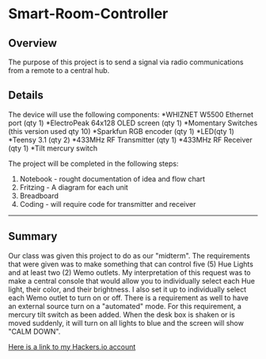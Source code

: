 # Smart-Room-Controller

## Overview

The purpose of this project is to send a signal via radio communications from a remote to a central hub.

## Details

The device will use the following components:
*WHIZNET W5500 Ethernet port (qty 1)
*ElectroPeak 64x128 OLED screen (qty 1)
*Momentary Switches (this version used qty 10)
*Sparkfun RGB encoder (qty 1)
*LED(qty 1)
*Teensy 3.1 (qty 2)
*433MHz RF Transmitter (qty 1)
*433MHz RF Receiver (qty 1)
*Tilt mercury switch

The project will be completed in the following steps:

1. Notebook - rought documentation of idea and flow chart
1. Fritzing - A diagram for each unit
1. Breadboard 
1. Coding - will require code for transmitter and receiver

___  

## Summary

Our class was given this project to do as our "midterm". The requirements that were given was to make something that can control five (5) Hue Lights and at least two (2) Wemo outlets. 
My interpretation of this request was to make a central console that would allow you to individually select each Hue light, their color, and their brightness. I also set it up to individually 
select each Wemo outlet to turn on or off. There is a requirement as well to have an external source turn on a "automated" mode. For this requirement, a mercury tilt switch as been added. When
the desk box is shaken or is moved suddenly, it will turn on all lights to blue and the screen will show "CALM DOWN". 

[Here is a link to my Hackers.io account](https://www.hackster.io/benjaminwklein/projects)